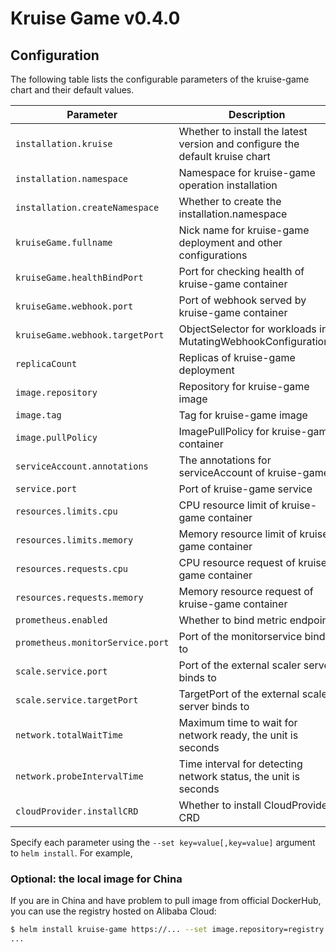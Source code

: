 # Kruise Game v0.4.0

## Configuration

The following table lists the configurable parameters of the kruise-game chart and their default values.

| Parameter                        | Description                                                                  | Default                          |
|----------------------------------|------------------------------------------------------------------------------|----------------------------------|
| `installation.kruise`            | Whether to install the latest version and configure the default kruise chart | `true`                           |
| `installation.namespace`         | Namespace for kruise-game operation installation                             | `kruise-game-system`             |
| `installation.createNamespace`   | Whether to create the installation.namespace                                 | `true`                           |
| `kruiseGame.fullname`            | Nick name for kruise-game deployment and other configurations                | `kruise-game-controller-manager` |
| `kruiseGame.healthBindPort`      | Port for checking health of kruise-game container                            | `8082`                           |
| `kruiseGame.webhook.port`        | Port of webhook served by kruise-game container                              | `443`                            |
| `kruiseGame.webhook.targetPort`  | ObjectSelector for workloads in MutatingWebhookConfigurations                | `9876`                           |
| `replicaCount`                   | Replicas of kruise-game deployment                                           | `1`                              |
| `image.repository`               | Repository for kruise-game image                                             | `openkruise/kruise-game-manager` |
| `image.tag`                      | Tag for kruise-game image                                                    | `v0.4.0`                         |
| `image.pullPolicy`               | ImagePullPolicy for kruise-game container                                    | `Always`                         |
| `serviceAccount.annotations`     | The annotations for serviceAccount of kruise-game                            | ` `                              |
| `service.port`                   | Port of kruise-game service                                                  | `8443`                           |
| `resources.limits.cpu`           | CPU resource limit of kruise-game container                                  | `500m`                           |
| `resources.limits.memory`        | Memory resource limit of kruise-game container                               | `1Gi`                            |
| `resources.requests.cpu`         | CPU resource request of kruise-game container                                | `10m`                            |
| `resources.requests.memory`      | Memory resource request of kruise-game container                             | `64Mi`                           |
| `prometheus.enabled`             | Whether to bind metric endpoint                                              | `true`                           |
| `prometheus.monitorService.port` | Port of the monitorservice bind to                                           | `8080`                           |
| `scale.service.port`             | Port of the external scaler server binds to                                  | `6000`                           |
| `scale.service.targetPort`       | TargetPort of the external scaler server binds to                            | `6000`                           |
| `network.totalWaitTime`          | Maximum time to wait for network ready, the unit is seconds                  | `60`                             |
| `network.probeIntervalTime`      | Time interval for detecting network status, the unit is seconds              | `5`                              |
| `cloudProvider.installCRD`       | Whether to install CloudProvider CRD                                         | `true`                           |


Specify each parameter using the `--set key=value[,key=value]` argument to `helm install`. For example,

### Optional: the local image for China

If you are in China and have problem to pull image from official DockerHub, you can use the registry hosted on Alibaba Cloud:

```bash
$ helm install kruise-game https://... --set image.repository=registry.cn-hangzhou.aliyuncs.com/acs/kruise-game-manager
...
```